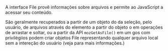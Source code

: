 A interface File provê informações sobre arquivos e permite ao JavaScript  a acessar seu conteúdo.

São geralmente recuperados a partir de um objeto do da seleção, pelo usuário, de arquivos através do elemento  a partir do objeto o em operações de arrastar e soltar, ou a partir da API `mozGetAsFile()` em um gos com privilégiios podem criar objetos File representando qualquer arquivo local sem a intereção do usuário (veja para mais informações.)

